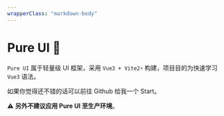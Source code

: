 ```yaml
---
wrapperClass: "markdown-body"
---
```


# **Pure UI** 👋

`Pure UI` 属于轻量级 UI 框架，采用 `Vue3 + Vite2⚡` 构建，项目目的为快速学习 `Vue3` 语法。

如果你觉得还不错的话可以前往 Github 给我一个 Start。

⚠️ **另外不建议应用 Pure UI 至生产环境**。

